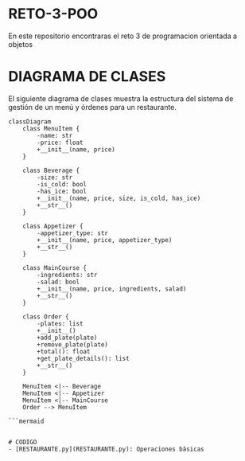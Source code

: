 # RETO-3-POO
En este repositorio encontraras el reto 3 de programacion orientada a objetos

# DIAGRAMA DE CLASES
El siguiente diagrama de clases muestra la estructura del sistema de gestión de un menú y órdenes para un restaurante.



```mermaid
classDiagram
    class MenuItem {
        -name: str
        -price: float
        +__init__(name, price)
    }

    class Beverage {
        -size: str
        -is_cold: bool
        -has_ice: bool
        +__init__(name, price, size, is_cold, has_ice)
        +__str__()
    }

    class Appetizer {
        -appetizer_type: str
        +__init__(name, price, appetizer_type)
        +__str__()
    }

    class MainCourse {
        -ingredients: str
        -salad: bool
        +__init__(name, price, ingredients, salad)
        +__str__()
    }

    class Order {
        -plates: list
        +__init__()
        +add_plate(plate)
        +remove_plate(plate)
        +total(): float
        +get_plate_details(): list
        +__str__()
    }

    MenuItem <|-- Beverage
    MenuItem <|-- Appetizer
    MenuItem <|-- MainCourse
    Order --> MenuItem

```mermaid


# CODIGO
- [RESTAURANTE.py](RESTAURANTE.py): Operaciones básicas
